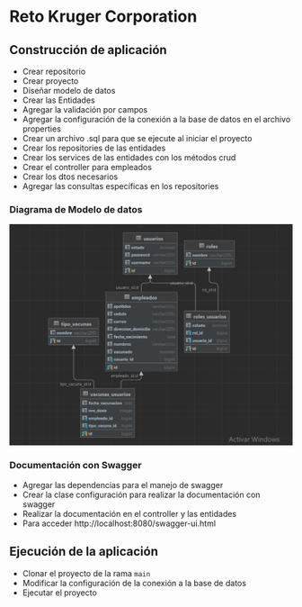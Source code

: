 # Reto Kruger Corporation

## Construcción de aplicación
- Crear repositorio
- Crear proyecto
- Diseñar modelo de datos
- Crear las Entidades
- Agregar la validación por campos
- Agregar la configuración de la conexión a la base de datos en el archivo properties
- Crear un archivo .sql para que se ejecute al iniciar el proyecto
- Crear los repositories de las entidades
- Crear los services de las entidades con los métodos crud
- Crear el controller para empleados
- Crear los dtos necesarios 
- Agregar las consultas específicas en los repositories

### Diagrama de Modelo de datos
![Diagrama de modelo de datos](https://github.com/Sebastian21081990/retoKrugerCorporation/blob/b3a4505b258f6537e6e08650247b11f2b2080d8d/Modelo%20de%20datos.png)

### Documentación con Swagger
- Agregar las dependencias para el manejo de swagger
- Crear la clase configuración para realizar la documentación con swagger
- Realizar la documentación en el controller y las entidades
- Para acceder http://localhost:8080/swagger-ui.html

## Ejecución de la aplicación
- Clonar el proyecto de la rama `main`
- Modificar la configuración de la conexión a la base de datos
- Ejecutar el proyecto
